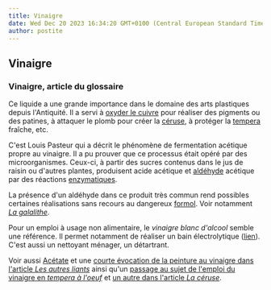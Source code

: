 ```yaml
---
title: Vinaigre
date: Wed Dec 20 2023 16:34:20 GMT+0100 (Central European Standard Time)
author: postite
---
```


## Vinaigre
### Vinaigre, article du glossaire
 Ce liquide a une grande importance dans le domaine des arts plastiques depuis l'Antiquité. Il a servi à [oxyder le cuivre](cuivre.html#cuivreoxyde) pour réaliser des pigments ou des patines, à attaquer le plomb pour créer la [céruse](ceruse.html), à protéger la [tempera](tempera.html) fraîche, etc.

C'est Louis Pasteur qui a décrit le phénomène de fermentation acétique propre au vinaigre. Il a pu prouver que ce processus était opéré par des microorganismes. Ceux-ci, à partir des sucres contenus dans le jus de raisin ou d'autres plantes, produisent acide acétique et [aldéhyde](aldehyde.html) acétique par des réactions [enzymatiques](enzyme.html).

La présence d'un aldéhyde dans ce produit très commun rend possibles certaines réalisations sans recours au dangereux [formol](formol.html). Voir notamment _[La galalithe](galalithe.html)_.

Pour un emploi à usage non alimentaire, le _vinaigre blanc d'alcool_ semble une référence. Il permet notamment de réaliser un bain électrolytique ([lien](courrierdeslecteurs2009a260.html#vinaigreblanc)). C'est aussi un nettoyant ménager, un détartrant.

Voir aussi [Acétate](acetate.html) et une [courte évocation de la peinture au vinaigre dans l'article _Les autres liants_](autresliants.html#autres) ainsi qu'un [passage au sujet de l'emploi du vinaigre en _tempera à l'oeuf_](oeuf.html#vinaigre) et [un autre dans l'article _La céruse_](ceruse.html#fabricationqualites).

